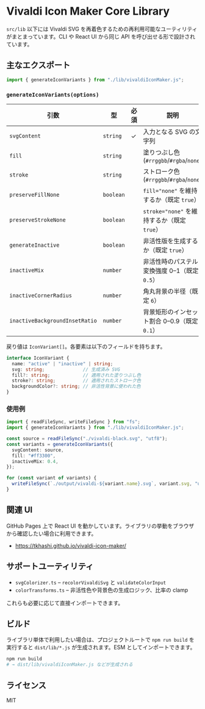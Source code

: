 # Vivaldi Icon Maker Core Library

`src/lib` 以下には Vivaldi SVG を再着色するための再利用可能なユーティリティがまとまっています。CLI や React UI から同じ API を呼び出せる形で設計されています。

## 主なエクスポート

```ts
import { generateIconVariants } from "./lib/vivaldiIconMaker.js";
```

### `generateIconVariants(options)`

| 引数 | 型 | 必須 | 説明 |
| --- | --- | --- | --- |
| `svgContent` | `string` | ✓ | 入力となる SVG の文字列 |
| `fill` | `string` |  | 塗りつぶし色 (`#rrggbb`/`#rgba`/`none`) |
| `stroke` | `string` |  | ストローク色 (`#rrggbb`/`#rgba`/`none`) |
| `preserveFillNone` | `boolean` |  | `fill="none"` を維持するか（既定 `true`） |
| `preserveStrokeNone` | `boolean` |  | `stroke="none"` を維持するか（既定 `true`） |
| `generateInactive` | `boolean` |  | 非活性版を生成するか（既定 `true`） |
| `inactiveMix` | `number` |  | 非活性時のパステル変換強度 0–1（既定 `0.5`） |
| `inactiveCornerRadius` | `number` |  | 角丸背景の半径（既定 `6`） |
| `inactiveBackgroundInsetRatio` | `number` |  | 背景矩形のインセット割合 0–0.9（既定 `0.1`） |

戻り値は `IconVariant[]`。各要素は以下のフィールドを持ちます。

```ts
interface IconVariant {
  name: "active" | "inactive" | string;
  svg: string;              // 生成済み SVG
  fill?: string;            // 適用された塗りつぶし色
  stroke?: string;          // 適用されたストローク色
  backgroundColor?: string; // 非活性背景に使われた色
}
```

### 使用例

```ts
import { readFileSync, writeFileSync } from "fs";
import { generateIconVariants } from "./lib/vivaldiIconMaker.js";

const source = readFileSync("./vivaldi-black.svg", "utf8");
const variants = generateIconVariants({
  svgContent: source,
  fill: "#ff3300",
  inactiveMix: 0.4,
});

for (const variant of variants) {
  writeFileSync(`./output/vivaldi-${variant.name}.svg`, variant.svg, "utf8");
}
```

## 関連 UI

GitHub Pages 上で React UI を動かしています。ライブラリの挙動をブラウザから確認したい場合に利用できます。

- https://tkhashi.github.io/vivaldi-icon-maker/

## サポートユーティリティ

- `svgColorizer.ts` – `recolorVivaldiSvg` と `validateColorInput`
- `colorTransforms.ts` – 非活性色や背景色の生成ロジック、比率の clamp

これらも必要に応じて直接インポートできます。

## ビルド

ライブラリ単体で利用したい場合は、プロジェクトルートで `npm run build` を実行すると `dist/lib/*.js` が生成されます。ESM としてインポートできます。

```bash
npm run build
# → dist/lib/vivaldiIconMaker.js などが生成される
```

## ライセンス

MIT
